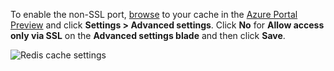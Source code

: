 To enable the non-SSL port, [browse](/documentation/articles/cache-configure/#configure-redis-cache-settings) to your cache in the [Azure Portal Preview](https://portal.azure.cn) and click **Settings > Advanced settings**. Click **No** for **Allow access only via SSL** on the **Advanced settings blade** and then click **Save**.

![Redis cache settings](./media/redis-cache-non-ssl-port/redis-cache-non-ssl-port.png)

